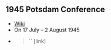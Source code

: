 ## 1945 Potsdam Conference
- [Wiki](https://en.wikipedia.org/wiki/Potsdam_Conference)
- On 17 July – 2 August 1945
- > `` [link]
    